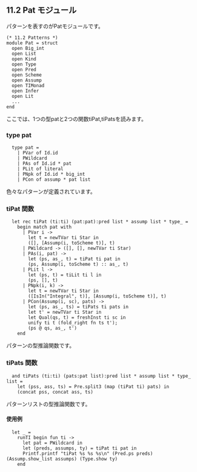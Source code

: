 ## 11.2 Pat モジュール

パターンを表すのがPatモジュールです。

	(* 11.2 Patterns *)
	module Pat = struct
	  open Big_int
	  open List
	  open Kind
	  open Type
	  open Pred
	  open Scheme
	  open Assump
	  open TIMonad
	  open Infer
	  open Lit
	  ...
	end

ここでは、1つの型patと2つの関数tiPat,tiPatsを読みます。

### type pat

	  type pat =
	    | PVar of Id.id
	    | PWildcard
	    | PAs of Id.id * pat
	    | PLit of literal
	    | PNpk of Id.id * big_int
	    | PCon of assump * pat list

色々なパターンが定義されています。

### tiPat 関数

	  let rec tiPat (ti:ti) (pat:pat):pred list * assump list * type_ =
	    begin match pat with
	      | PVar i ->
	        let t = newTVar ti Star in
	        ([], [Assump(i, toScheme t)], t)
	      | PWildcard -> ([], [], newTVar ti Star)
	      | PAs(i, pat) ->
	        let (ps, as_, t) = tiPat ti pat in
	        (ps, Assump(i, toScheme t) :: as_, t)
	      | PLit l ->
	        let (ps, t) = tiLit ti l in
	        (ps, [], t)
	      | PNpk(i, k) ->
	        let t = newTVar ti Star in
	        ([IsIn("Integral", t)], [Assump(i, toScheme t)], t)
	      | PCon(Assump(i, sc), pats) ->
	        let (ps, as_, ts) = tiPats ti pats in
	        let t' = newTVar ti Star in
	        let Qual(qs, t) = freshInst ti sc in
	        unify ti t (fold_right fn ts t');
	        (ps @ qs, as_, t')
	    end

パターンの型推論関数です。

### tiPats 関数

	  and tiPats (ti:ti) (pats:pat list):pred list * assump list * type_ list =
	    let (pss, ass, ts) = Pre.split3 (map (tiPat ti) pats) in
	    (concat pss, concat ass, ts)

パターンリストの型推論関数です。

#### 使用例

	  let _ =
	    runTI begin fun ti ->
	      let pat = PWildcard in
	      let (preds, assumps, ty) = tiPat ti pat in
	      Printf.printf "tiPat %s %s %s\n" (Pred.ps preds) (Assump.show_list assumps) (Type.show ty)
	    end
